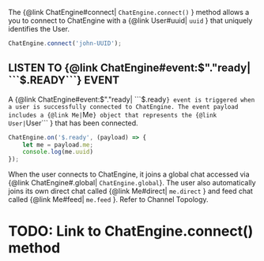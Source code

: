 The {@link ChatEngine#connect| ```ChatEngine.connect()``` } method allows a you to connect to ChatEngine with a {@link User#uuid| ```uuid``` } that uniquely identifies the User.

```js
ChatEngine.connect('john-UUID');
```

## LISTEN TO {@link ChatEngine#event:$"."ready| ```$.READY```} EVENT

A {@link ChatEngine#event:$"."ready| ```$.ready``` } event is triggered when a user is successfully connected to ChatEngine. The event payload includes a {@link Me| ```Me``` } object that represents the {@link User| ```User``` } that has been connected.

```js
ChatEngine.on('$.ready', (payload) => {
    let me = payload.me;
    console.log(me.uuid)
});
```

When the user connects to ChatEngine, it joins a global chat accessed via {@link ChatEngine#.global| ```ChatEngine.global```}. The user also automatically joins its own direct chat called {@link Me#direct| ```me.direct``` } and feed chat called {@link Me#feed| ```me.feed``` }. Refer to Channel Topology.

# TODO: Link to ChatEngine.connect() method
